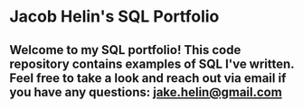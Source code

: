 # Jacob Helin's SQL Portfolio

## Welcome to my SQL portfolio! This code repository contains examples of SQL I've written. Feel free to take a look and reach out via email if you have any questions: jake.helin@gmail.com
